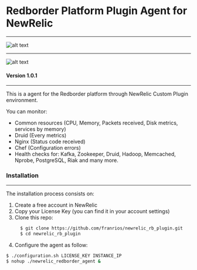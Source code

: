 # Redborder Platform Plugin Agent for NewRelic
---
![alt text](http://www.aeiciberseguridad.es/imagenes%5Cdescargas%5C7492047.jpg "Redborder")
___
![alt text](https://www.drupal.org/files/styles/grid-3/public/NewRelic.png?itok=tmr3C7yP "NewRelic")

#### Version 1.0.1
---
This is a agent for the Redborder platform through NewRelic Custom Plugin environment.

You can monitor:
  - Common resources (CPU, Memory, Packets received, Disk metrics, services by      memory)
  - Druid (Every metrics)
  - Nginx (Status code received)
  - Chef (Configuration errors)
  - Health checks for: Kafka, Zookeeper, Druid, Hadoop, Memcached, Nprobe,            PostgreSQL, Riak and many more.

### Installation
---
The installation process consists on:

1. Create a free account in NewRelic
2. Copy your License Key (you can find it in your account settings)
3. Clone this repo:
      ```sh
        $ git clone https://github.com/franrios/newrelic_rb_plugin.git
        $ cd newrelic_rb_plugin
      ```
4. Configure the agent as follow:
  ```sh
  $ ./configuration.sh LICENSE_KEY INSTANCE_IP
  $ nohup ./newrelic_redborder_agent &
  ```
